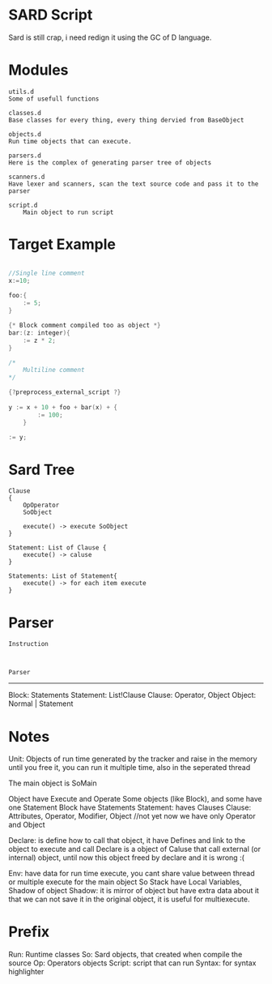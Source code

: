 SARD Script
===========

Sard is still crap, i need redign it using the GC of D language.

Modules
=======
    utils.d 
    Some of usefull functions
    
    classes.d
    Base classes for every thing, every thing dervied from BaseObject
    
    objects.d
    Run time objects that can execute.
    
    parsers.d
    Here is the complex of generating parser tree of objects
    
    scanners.d
    Have lexer and scanners, scan the text source code and pass it to the parser
    
    script.d
        Main object to run script    
            

Target Example
==============

```D

//Single line comment
x:=10;
    
foo:{
    := 5;
}

{* Block comment compiled too as object *}
bar:(z: integer){
    := z * 2;
}

/*
    Multiline comment    
*/

{?preprocess_external_script ?} 
    
y := x + 10 + foo + bar(x) + { 
        := 100;
    }

:= y;
```

Sard Tree
======

    Clause 
    {
        OpOperator
        SoObject
        
        execute() -> execute SoObject 
    }	 
                
    Statement: List of Clause {
        execute() -> caluse		
    }
        
    Statements: List of Statement{
        execute() -> for each item execute
    }



Parser
======

    Instruction 
    


    Parser


------------------------

Block: Statements
    Statement: List!Clause
        Clause: Operator, Object
            Object: Normal | Statement
        
        
Notes
=====

Unit: Objects of run time generated by the tracker and raise in the memory until you free it,
you can run it multiple time, also in the seperated thread

The main object is SoMain

Object have Execute and Operate
Some objects (like Block), and some have one Statement
Block have Statements
Statement: haves Clauses
    Clause: Attributes, Operator, Modifier, Object //not yet now we have only Operator and Object

Declare: is define how to call that object, it have Defines and link to the object to execute and call
    Declare is a object of Caluse that call external (or internal) object, until now this object freed by declare and it is wrong :(

Env: have data for run time execute, you cant share value between thread or multiple execute for the main object
So Stack have Local Variables, Shadow of object
Shadow: it is mirror of object but have extra data about it that we can not save it in the original object,
it is useful for multiexecute.

Prefix
======

Run: Runtime classes
So: Sard objects, that created when compile the source
Op: Operators objects
Script: script that can run
Syntax: for syntax highlighter
